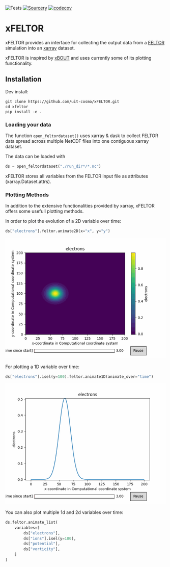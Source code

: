 ![Tests](https://github.com/uit-cosmo/xFELTOR/actions/workflows/workflow.yml/badge.svg)
[![Sourcery](https://img.shields.io/badge/Sourcery-enabled-brightgreen)](https://sourcery.ai)
[![codecov](https://codecov.io/gh/uit-cosmo/xFELTOR/branch/main/graph/badge.svg?token=X5056EG1CR)](https://codecov.io/gh/uit-cosmo/xFELTOR)
# xFELTOR
xFELTOR provides an interface for collecting the output data from a
[FELTOR](https://github.com/feltor-dev/feltor) simulation into an
[xarray](https://xarray.pydata.org/en/stable/index.html)
dataset. 

xFELTOR is inspired by [xBOUT](https://github.com/boutproject/xBOUT) and uses currently some of its plotting functionality.

## Installation

Dev install:
```
git clone https://github.com/uit-cosmo/xFELTOR.git
cd xfeltor
pip install -e .
```

### Loading your data

The function `open_feltordataset()` uses xarray & dask to collect FELTOR
data spread across multiple NetCDF files into one contiguous xarray
dataset.

The data can be loaded with

```python
ds = open_feltordataset("./run_dir*/*.nc")
```
xFELTOR stores all variables from the FELTOR input file as attributes (xarray.Dataset.attrs).
### Plotting Methods

In addition to the extensive functionalities provided by xarray, xFELTOR offers some usefull plotting methods. 

In order to plot the evolution of a 2D variable over time:
```python
ds["electrons"].feltor.animate2D(x="x", y="y")
```
![Density evolution](readme_gifs/2d_blob.gif ) 

For plotting a 1D variable over time:
```python
ds["electrons"].isel(y=100).feltor.animate1D(animate_over="time")
```
![Density evolution](readme_gifs/1d_blob.gif ) 

You can also plot multiple 1d and 2d variables over time:
```python
ds.feltor.animate_list(
    variables=[
        ds["electrons"],
        ds["ions"].isel(y=100),
        ds["potential"],
        ds["vorticity"],
    ]
)
```
